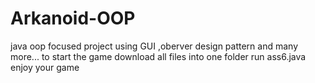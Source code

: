 # Arkanoid-OOP
java oop focused project using GUI ,oberver design pattern and many more...
to start the game download all files into one folder 
run ass6.java
enjoy your game
